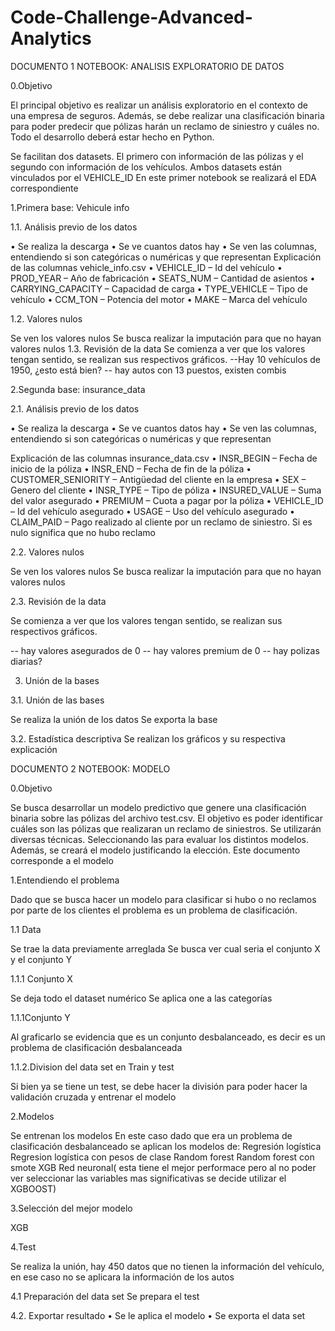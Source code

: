 # Code-Challenge-Advanced-Analytics

DOCUMENTO 1 NOTEBOOK: ANALISIS EXPLORATORIO DE DATOS

0.Objetivo

El principal objetivo es realizar un análisis exploratorio en el contexto de una empresa de 
seguros. Además, se debe realizar una clasificación binaria para poder predecir que pólizas 
harán un reclamo de siniestro y cuáles no.
Todo el desarrollo deberá estar hecho en Python.

Se facilitan dos datasets. El primero con información de las pólizas y el segundo con 
información de los vehículos. Ambos datasets están vinculados por el VEHICLE_ID
En este primer notebook se realizará el EDA correspondiente

1.Primera base: Vehicule info

1.1. Análisis previo de los datos

•	Se realiza la descarga
•	Se ve cuantos datos hay
•	Se ven las columnas, entendiendo si son categóricas o numéricas y que representan
Explicación de las columnas 
vehicle_info.csv
• VEHICLE_ID – Id del vehículo
• PROD_YEAR – Año de fabricación
• SEATS_NUM – Cantidad de asientos
• CARRYING_CAPACITY – Capacidad de carga
• TYPE_VEHICLE – Tipo de vehículo
• CCM_TON – Potencia del motor
• MAKE – Marca del vehículo

1.2. Valores nulos 

 Se ven los valores nulos 
Se busca realizar la imputación para que no hayan valores nulos
1.3. Revisión de la data 
Se comienza a ver que los valores tengan sentido, se realizan sus respectivos gráficos.
--Hay 10 vehículos de 1950, ¿esto está bien?
-- hay autos con 13 puestos, existen combis


2.Segunda base: insurance_data

2.1. Análisis previo de los datos

•	Se realiza la descarga
•	Se ve cuantos datos hay
•	Se ven las columnas, entendiendo si son categóricas o numéricas y que representan

Explicación de las columnas 
insurance_data.csv
• INSR_BEGIN – Fecha de inicio de la póliza
• INSR_END – Fecha de fin de la póliza
• CUSTOMER_SENIORITY – Antigüedad del cliente en la empresa
• SEX – Genero del cliente
• INSR_TYPE – Tipo de póliza
• INSURED_VALUE – Suma del valor asegurado
• PREMIUM – Cuota a pagar por la póliza
• VEHICLE_ID – Id del vehículo asegurado
• USAGE – Uso del vehículo asegurado
• CLAIM_PAID – Pago realizado al cliente por un reclamo de siniestro. Si es nulo significa que no  hubo reclamo

2.2. Valores nulos 

 Se ven los valores nulos 
Se busca realizar la imputación para que no hayan valores nulos

2.3. Revisión de la data 

Se comienza a ver que los valores tengan sentido, se realizan sus respectivos gráficos.

 -- hay valores asegurados de 0
-- hay valores premium de 0
-- hay polizas diarias?

3. Unión de la bases
   
3.1. Unión de las bases

Se realiza la unión de los datos
Se exporta la base 

3.2. Estadística descriptiva
Se realizan los gráficos y su respectiva explicación 

 
 


DOCUMENTO 2 NOTEBOOK: MODELO 

0.Objetivo

Se busca desarrollar un modelo predictivo que genere una clasificación binaria sobre las pólizas del archivo test.csv. El objetivo es poder identificar cuáles son las pólizas que realizaran un reclamo de siniestros. Se utilizarán diversas técnicas. Seleccionando las para evaluar los distintos modelos. Además, se creará el modelo justificando la elección.
Este documento corresponde a el modelo 


1.Entendiendo el problema 

Dado que se busca hacer un modelo para clasificar si hubo o no reclamos por parte de los clientes el problema es un problema de clasificación.

1.1 Data

Se trae la data previamente arreglada
Se busca ver cual seria el conjunto X y el conjunto Y 

1.1.1 Conjunto X

Se deja todo el dataset numérico
Se aplica one a las categorías 

1.1.1Conjunto Y 

Al graficarlo se evidencia que es un conjunto desbalanceado, es decir es un problema de clasificación desbalanceada

1.1.2.Division del data set en Train y test

Si bien ya se tiene un test, se debe hacer la división para poder hacer la validación cruzada y entrenar el modelo  

2.Modelos 

Se entrenan los modelos
 En este caso dado que era un problema de clasificación desbalanceado se aplican los modelos de:
Regresión logística
Regresion logística con pesos de clase
Random forest
Random forest con smote
XGB
Red neuronal( esta tiene el mejor performace pero al no poder ver seleccionar las variables mas significativas se decide utilizar el XGBOOST)

3.Selección del mejor modelo
 
XGB

4.Test

Se realiza la unión, hay 450 datos que no tienen la información del vehículo, en ese caso no se aplicara la información de los autos

4.1 Preparación del data set
Se prepara el test

4.2. Exportar resultado
•	Se le aplica el modelo
•	Se exporta el data set


